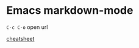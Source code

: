 Emacs markdown-mode
===================

`C-c C-o` open url

[cheatsheet](http://www.cheatography.com/xaon/cheat-sheets/emacs-markdown-mode/)
